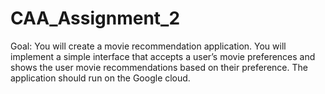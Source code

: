 # CAA_Assignment_2
Goal: You will create a movie recommendation application. You will implement a simple interface that accepts a user’s movie preferences and shows the user movie recommendations based on their preference. The application should run on the Google cloud.
